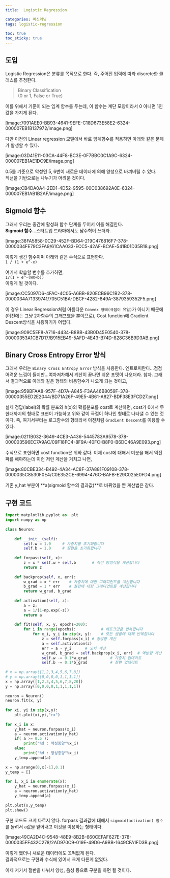 ```yaml
---
title:  Logistic Regression

categories: 머신러닝 
tags: logistic-regression
 
toc: true
toc_sticky: true
---
```


  
## 도입  
Logistic Regression은 분류를 목적으로 한다. 즉, 주어진 입력에 따라 discrete한 클래스를 추정한다.  
  
> Binary Classification  
> (0 or 1, False or True)  
  
이를 위해서 기준이 되는 임계 함수를 두는데, 이 함수는 계단 모양이라서 0 아니면 1인 값을 가지게 된다.  
  
[image:7091AEE0-BB93-4641-9EFE-C18D673E58E2-6324-000007EB1B137972/image.png]  
  
다만 이전의 Linear regression 모델에서 바로 임계함수를 적용하면 아래와 같은 문제가 발생할 수 있다.  
  
[image:03D41E11-03CA-44F8-BC3E-0F7BBC0C1A9C-6324-000007EB1AE1DC9E/image.png]  
  
0.5를 기준으로 악성인 5, 6번이 새로운 데이터에 의해 양성으로 바껴버릴 수 있다.  
직선을 기반으로는 나누기가 어려운 것이다.  
  
[image:CB4DA0A4-2ED1-4D52-9595-00C038692A0E-6324-000007EB1AB1B2AF/image.png]  
  
  
## Sigmoid 함수  
그래서 우리는 중간에 활성화 함수 단계를 두어서 이를 해결한다.  
**Sigmoid 함수**…스타트업 드라마에서도 남주혁이 쓰더라.  
  
[image:38FA5858-0C29-452F-BD64-219C476816F7-378-0000034FE79C3FA9/61CAA033-ECC5-42AF-BCAE-541B01D35B18.png]  
  
이렇게 생긴 함수이며 아래와 같은 수식으로 표현한다.  
`1 / (1 + e^-x)`  
  
여기서 학습할 변수를 추가하면,  
`1/(1 + e^-(WX+b))`  
이렇게 될 것이다.  
  
[image:CC5097D6-4FAC-4C05-A6BB-820ECB96C1B2-378-0000034A71339741/705C51BA-DBCF-4282-849A-3879359352F5.png]  
  
이 경우 Linear Regression처럼 아름다운 `Convex 형태(극점이 유일)`가 아니기 때문에 (이전에는 그냥 2차함수의 그래프였을 뿐이므로), Cost function에 Gradient Descent방식을 사용하기가 어렵다.  
  
[image:909C5EF8-A716-4434-B8BB-43B0D45E0540-378-00000353A1CB7D17/B915EB49-5AFD-4E43-B74D-828C36B9D3AB.png]  
  
  
## Binary Cross Entropy Error 방식  
그래서 우리는 `Binary Cross Entropy Error` 방식을 사용한다. 엔트로피란다…점점 어려운 느낌이 들지만…여차저차해서 계산이 끝나면 쉬운 포맷이 나오더라. 참자. 그래서 결과적으로 아래와 같은 형태의 비용함수가 나오게 되는 것이고,  
  
[image:959BFAA8-957F-4D7A-A845-F3AA46B8059F-378-00000355ED2E2044/BD71A26F-49E5-4B61-A827-BDF38E3FCD27.png]  
  
실제 정답(label)의 확률 분포와 h(x)의 확률분포를 cost로 계산하면, cost가 0에서 무한대까지의 형태로 표현이 가능하고 위와 같이 극점이 하나인 형태로 나타낼 수 있는 것이다. 즉, 여기서부터는 로그함수의 형태라서 이전처럼 `Gradient Descent`를 이용할 수 있다.  
  
[image:0211B032-3649-4CE3-A436-5445783A9578-378-000003596EC7A9AC/09F18FC4-8F9A-40FC-B8F0-B6DC46A9E093.png]  
  
수식으로 표현하면 cost function은 위와 같다. 이제 cost에 대해서 미분을 해서 역전파를 해야하는데 이런 저런 계산을 거치고 나면,  
  
[image:80CBE334-B492-4A34-AC8F-37A881F09108-378-0000035C8530F0E4/C0E352CE-6994-476C-BAFB-E29C025E0FD4.png]  
  
기존 y_hat 부분이 **a(sigmoid 함수의 결과값)**로 바뀌었을 뿐 계산법은 같다.  
  
## 구현 코드  
  
```python  
import matplotlib.pyplot as  plt  
import numpy as np  
  
class Neuron:  
      
    def __init__(self):  
        self.w = 1.0     # 가중치를 초기화합니다  
        self.b = 1.0     # 절편을 초기화합니다  
      
    def forpass(self, x):  
        z = x * self.w + self.b       # 직선 방정식을 계산합니다  
        return z  
      
    def backprop(self, x, err):  
        w_grad = x * err    # 가중치에 대한 그래디언트를 계산합니다  
        b_grad = 1 * err    # 절편에 대한 그래디언트를 계산합니다  
        return w_grad, b_grad  
  
    def activation(self, z):  
        a = z;  
        a = 1/(1+np.exp(-z))  
        return a  
      
    def fit(self, x, y, epochs=200):  
        for i in range(epochs):           # 에포크만큼 반복합니다  
            for x_i, y_i in zip(x, y):    # 모든 샘플에 대해 반복합니다  
                z = self.forpass(x_i) # 정방향 계산  
                a = self.activation(z)  
                err = a - y_i      # 오차 계산  
                w_grad, b_grad = self.backprop(x_i, err)  # 역방향 계산  
                self.w -= 0.1*w_grad          # 가중치 업데이트  
                self.b -= 0.1*b_grad          # 절편 업데이트  
  
# x = np.array([1,2,3,4,5,6,7,8])  
# y = np.array([0,0,0,0,1,1,1,1])  
x = np.array([1,2,3,4,5,6,7,8,20])  
y = np.array([0,0,0,0,1,1,1,1,1])                  
  
neuron = Neuron()  
neuron.fit(x, y)  
  
for xi, yi in zip(x,y):  
    plt.plot(xi,yi,"rx")  
  
for x_i in x:  
    y_hat = neuron.forpass(x_i)  
    a = neuron.activation(y_hat)  
    if( a >= 0.5 ):  
        print("%d : 악성종양"%x_i)  
    else:  
        print("%d : 양성종양"%x_i)  
    y_temp.append(a)  
  
x = np.arange(0,x[-1],0.1)  
y_temp = []  
    
for i, x_i in enumerate(x):  
    y_hat = neuron.forpass(x_i)  
    a = neuron.activation(y_hat)  
    y_temp.append(a)      
      
plt.plot(x,y_temp)  
plt.show()  
```  
  
구현 코드도 크게 다르지 않다. forpass 결과값에 대해서 `sigmoid(activation) 함수`를 돌려서 a값을 얻어내고 이것을 이용하는 형태이다.  
  
[image:49CA2D4C-9548-48E9-8B2B-660CEFAF627E-378-0000035FF432C278/2AD970C9-019E-49D6-A9BB-1649CFA1FD3B.png]  
  
이렇게 했더니 새로운 데이터에도 끄떡없게 된다.  
결과적으로는 구현과 수식에 있어서 크게 다른게 없었다.  
  
이제 저기서 절반을 나눠서 양성, 음성 등으로 구분을 하면 될 것이다.  
